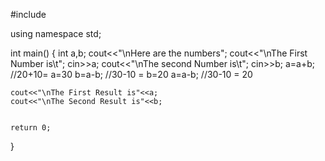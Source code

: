 #include <iostream>

using namespace std;

int main()
{
    int a,b; 
    cout<<"\nHere are the numbers";
    cout<<"\nThe First Number is\t";
    cin>>a;
    cout<<"\nThe second Number is\t";
    cin>>b;
    a=a+b;   //20+10= a=30
    b=a-b;  //30-10 = b=20
    a=a-b; //30-10 = 20 
    
    cout<<"\nThe First Result is"<<a;
    cout<<"\nThe Second Result is"<<b;
    

    return 0;
}

